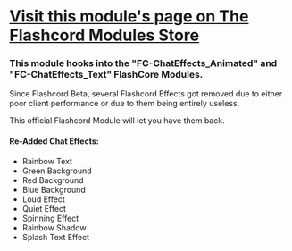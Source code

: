 # [Visit this module's page on The Flashcord Modules Store](https://sirio-network.com/flashcord/store/extended_chat_effects)

### This module hooks into the "FC-ChatEffects_Animated" and "FC-ChatEffects_Text" FlashCore Modules.

Since Flashcord Beta, several Flashcord Effects got removed due to either poor client performance or due to them being entirely useless.

This official Flashcord Module will let you have them back.

#### Re-Added Chat Effects:

- Rainbow Text
- Green Background
- Red Background
- Blue Background
- Loud Effect
- Quiet Effect
- Spinning Effect
- Rainbow Shadow
- Splash Text Effect
